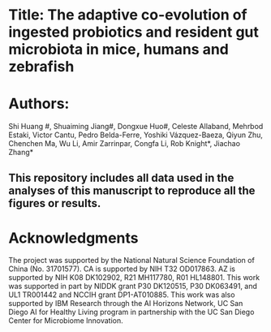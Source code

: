 # Title: The adaptive co-evolution of ingested probiotics and resident gut microbiota in mice, humans and zebrafish
# Authors:
Shi Huang #, Shuaiming Jiang#, Dongxue Huo#, Celeste Allaband, Mehrbod Estaki, Victor Cantu, Pedro Belda-Ferre, Yoshiki Vázquez-Baeza, Qiyun Zhu, Chenchen Ma, Wu Li,  Amir Zarrinpar, Congfa Li, Rob Knight*, Jiachao Zhang*

## This repository includes all data used in the analyses of this manuscript to reproduce all the figures or results.

# Acknowledgments
The project was supported by the National Natural Science Foundation of China (No. 31701577). CA is supported by NIH T32 OD017863. AZ is supported by NIH K08 DK102902, R21 MH117780, R01 HL148801. This work was supported in part by NIDDK grant P30 DK120515, P30 DK063491, and UL1 TR001442 and NCCIH grant DP1-AT010885. This work was also supported by IBM Research through the AI Horizons Network, UC San Diego AI for Healthy Living program in partnership with the UC San Diego Center for Microbiome Innovation.



